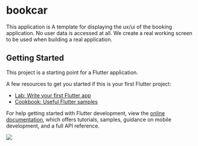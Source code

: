 # bookcar

This application is A template for displaying the ux/ui of the booking application. No user data is accessed at all.
We create a real working screen to be used when building a real application.

## Getting Started

This project is a starting point for a Flutter application.

A few resources to get you started if this is your first Flutter project:

- [Lab: Write your first Flutter app](https://docs.flutter.dev/get-started/codelab)
- [Cookbook: Useful Flutter samples](https://docs.flutter.dev/cookbook)

For help getting started with Flutter development, view the
[online documentation](https://docs.flutter.dev/), which offers tutorials,
samples, guidance on mobile development, and a full API reference.


![](https://user-images.githubusercontent.com/103012749/211511683-da1ec171-6034-4177-8944-f9a488f2dc22.png)
